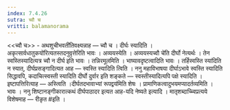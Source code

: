```yaml
---
index: 7.4.26
sutra: च्वौ च
vritti: balamanorama
---
```


<<च्वौ च>> - अथशुचीभवती॑तिवक्ष्यन्नाह — च्वौ च । दीर्घः स्यादिति ।अकृत्सार्वधातुकयो॑रित्यतस्तदनुवृत्तेरिति भावः । अव्ययस्येति । अव्ययस्यच्वौ चे॑ति दीर्घो नेत्यर्थः । तेन स्वस्तिस्यादित्यत्र च्वौ न दीर्घ इति भावः । तन्निरमूलमिति । भाष्यावदृष्टत्वादिति भावः । तर्हिस्वस्ति स्या॑दिति न स्यात्, दीर्घप्रसङ्गादित्यत आह — स्वस्ति स्यादिति त्विति । ननु महाविभाषया दीर्घाऽभावे स्वस्ति स्यादिति सिद्धावपि, कदाचित्स्वस्ती स्यादिति दीर्घो दुर्वार इति शङ्कते — स्वस्तीस्यादित्यपि पक्षे स्यादिति । इष्टापत्तिरित्याह — अस्त्विति ।दीर्घतदभावाभ्यां रूपद्वय॑मिति शेषः । प्रामाणिकत्वादुभयमप्यादर्तव्यमिति । भावः । ननु शिष्टानङ्गीकारात्कथं दीर्घपाठादर इत्यत आह-यदि नेष्यते इत्यादि । मातृशब्दाच्च्विप्रत्यये विशेषमाह — रीङृत #इति । 